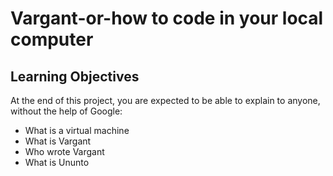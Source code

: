 # Vargant-or-how to code in your local computer
## Learning Objectives
At the end of this project, you are expected to be able to explain to anyone, without the help of Google:
* What is a virtual machine
* What is Vargant
* Who wrote Vargant
* What is Ununto
